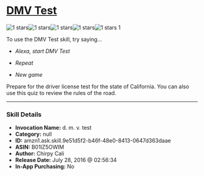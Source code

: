 # [DMV Test](http://alexa.amazon.com/#skills/amzn1.ask.skill.9e51d5f2-b46f-48e0-8413-0647d363daae)
![1 stars](../../images/ic_star_black_18dp_1x.png)![1 stars](../../images/ic_star_border_black_18dp_1x.png)![1 stars](../../images/ic_star_border_black_18dp_1x.png)![1 stars](../../images/ic_star_border_black_18dp_1x.png)![1 stars](../../images/ic_star_border_black_18dp_1x.png) 1

To use the DMV Test skill, try saying...

* *Alexa, start DMV Test*

* *Repeat*

* *New game*

Prepare for the driver license test for the state of California. You can also use this quiz to review the rules of the road.

***

### Skill Details

* **Invocation Name:** d. m. v. test
* **Category:** null
* **ID:** amzn1.ask.skill.9e51d5f2-b46f-48e0-8413-0647d363daae
* **ASIN:** B01IZ5OWIM
* **Author:** Chirpy Cali
* **Release Date:** July 28, 2016 @ 02:56:34
* **In-App Purchasing:** No
